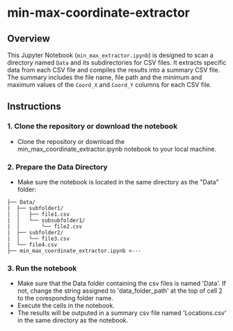 # min-max-coordinate-extractor

## Overview

This Jupyter Notebook (`min_max_extractor.ipynb`) is designed to scan a directory named `Data` and its subdirectories for CSV files. It extracts specific data from each CSV file and compiles the results into a summary CSV file. The summary includes the file name, file path and the minimum and maximum values of the `Coord_X` and `Coord_Y` columns for each CSV file.

## Instructions 

### 1. Clone the repository or download the notebook 
- Clone the repository or download the min_max_coordinate_extractor.ipynb notebook to your local machine.

### 2. Prepare the Data Directory
- Make sure the notebook is located in the same directory as the "Data" folder:
```
├── Data/
|  ├── subfolder1/
|  │   ├── file1.csv
|  │   └── subsubfolder1/
|  │       └── file2.csv
|  ├── subfolder2/
|  │   └── file3.csv
|  └── file4.csv
├── min_max_coordinate_extractor.ipynb <---
```
### 3. Run the notebook
- Make sure that the Data folder containing the csv files is named 'Data'. If not, change the string assigned to 'data_folder_path' at the top of cell 2 to the coresponding folder name.
- Execute the cells in the notebook.
- The results will be outputed in a summary csv file named 'Locations.csv' in the same directory as the notebook. 

